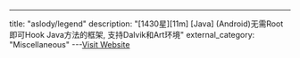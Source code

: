 ---
title: "aslody/legend"
description: "[1430星][11m] [Java]  (Android)无需Root即可Hook Java方法的框架, 支持Dalvik和Art环境"
external_category: "Miscellaneous"
---[Visit Website](https://github.com/aslody/legend)

